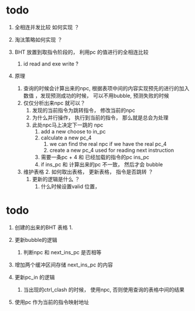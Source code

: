 # todo
1. 全相连并发比较 如何实现 ？
2. 淘汰策略如何实现 ？

3. BHT 放置到取指令阶段的， 利用pc 的值进行的全相连比较
    1. id read and exe write ?
    

4. 原理
    1. 查询的时候会计算出来的npc, 根据表项中间的内容实现预先的进行的加入数值
    ，发现预测成功的时候， 可以不用bubble, 预测失败的时候
    2. 仅仅分析出来npc 就可以？
        1. 发现的当前指令为跳转指令， 修改当前的npc
        2. 为什么并行操作， 执行到当前的指令， 那么就是总会为处理
        3. 此处npc马上决定下一跳的 npc
            1. add a new choose to in_pc
            2. calculate a new pc_4
                1. we can find the real npc if we have the real pc_4
                3. create a new pc_4 used for reading next instruction
            4. 需要一条pc + 4 和 已经加载的指令的pc ins_pc
            5. if ins_pc 和 计算出来的pc 不一致， 然后才会 bubble
    3. 维护表格
        2. 如何取出表格， 更新表格， 指令是否跳转 ？
        1. 更新的逻辑是什么 ？
            1. 什么时候设置valid 位置， 
    


# todo
1. 创建的出来的BHT 表格
    1. 
2. 更新bubble的逻辑
    1. 判断npc 和 next_ins_pc 是否相等
3. 增加两个缓冲区间存储 next_ins_pc 的内容
4. 更新pc_in 的逻辑
    1. 当出现的ctrl_clash 的时候， 使用npc, 否则使用查询的表格中间的结果

5. 使用pc 作为当前的指令映射地址 